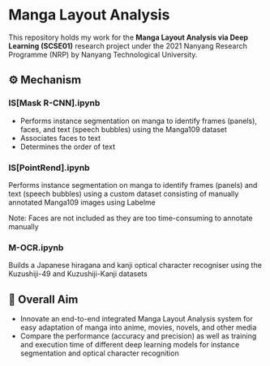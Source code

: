 # Manga Layout Analysis
This repository holds my work for the **Manga Layout Analysis via Deep Learning (SCSE01)** research project under the 2021 Nanyang Research Programme (NRP) by Nanyang Technological University.

## ⚙️ Mechanism
### IS[Mask R-CNN].ipynb
- Performs instance segmentation on manga to identify frames (panels), faces, and text (speech bubbles) using the Manga109 dataset
- Associates faces to text
- Determines the order of text

### IS[PointRend].ipynb
Performs instance segmentation on manga to identify frames (panels) and text (speech bubbles) using a custom dataset consisting of manually annotated Manga109 images using Labelme

Note: Faces are not included as they are too time-consuming to annotate manually

### M-OCR.ipynb
Builds a Japanese hiragana and kanji optical character recogniser using the Kuzushiji-49 and Kuzushiji-Kanji datasets

## 🎯 Overall Aim
- Innovate an end-to-end integrated Manga Layout Analysis system for easy adaptation of manga into anime, movies, novels, and other media
- Compare the performance (accuracy and precision) as well as training and execution time of different deep learning models for instance segmentation and optical character recognition
